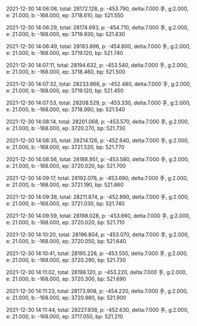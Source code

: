 2021-12-30 14:06:08, total: 28172.128, p: -453.790, delta:7.000 手, g:2.000, e: 21.000, b: -168.000, ep: 3718.610, bp: 521.550

2021-12-30 14:06:29, total: 28174.693, p: -454.710, delta:7.000 手, g:2.000, e: 21.000, b: -168.000, ep: 3719.930, bp: 521.830

2021-12-30 14:06:49, total: 28183.896, p: -454.800, delta:7.000 手, g:2.000, e: 21.000, b: -168.000, ep: 3719.120, bp: 521.740

2021-12-30 14:07:11, total: 28194.632, p: -453.540, delta:7.000 手, g:2.000, e: 21.000, b: -168.000, ep: 3718.460, bp: 521.500

2021-12-30 14:07:32, total: 28233.866, p: -452.480, delta:7.000 手, g:2.000, e: 21.000, b: -168.000, ep: 3719.120, bp: 521.450

2021-12-30 14:07:53, total: 28208.529, p: -453.330, delta:7.000 手, g:2.000, e: 21.000, b: -168.000, ep: 3718.990, bp: 521.540

2021-12-30 14:08:14, total: 28201.068, p: -453.570, delta:7.000 手, g:2.000, e: 21.000, b: -168.000, ep: 3720.270, bp: 521.730

2021-12-30 14:08:35, total: 28214.126, p: -452.640, delta:7.000 手, g:2.000, e: 21.000, b: -168.000, ep: 3721.520, bp: 521.770

2021-12-30 14:08:56, total: 28188.951, p: -453.580, delta:7.000 手, g:2.000, e: 21.000, b: -168.000, ep: 3720.020, bp: 521.700

2021-12-30 14:09:17, total: 28192.076, p: -453.690, delta:7.000 手, g:2.000, e: 21.000, b: -168.000, ep: 3721.190, bp: 521.860

2021-12-30 14:09:38, total: 28211.874, p: -452.890, delta:7.000 手, g:2.000, e: 21.000, b: -168.000, ep: 3721.030, bp: 521.740

2021-12-30 14:09:59, total: 28198.028, p: -453.660, delta:7.000 手, g:2.000, e: 21.000, b: -168.000, ep: 3720.020, bp: 521.710

2021-12-30 14:10:20, total: 28196.804, p: -453.070, delta:7.000 手, g:2.000, e: 21.000, b: -168.000, ep: 3720.050, bp: 521.640

2021-12-30 14:10:41, total: 28195.226, p: -453.550, delta:7.000 手, g:2.000, e: 21.000, b: -168.000, ep: 3720.290, bp: 521.730

2021-12-30 14:11:02, total: 28198.120, p: -453.220, delta:7.000 手, g:2.000, e: 21.000, b: -168.000, ep: 3720.300, bp: 521.690

2021-12-30 14:11:23, total: 28173.908, p: -454.220, delta:7.000 手, g:2.000, e: 21.000, b: -168.000, ep: 3720.980, bp: 521.900

2021-12-30 14:11:44, total: 28227.938, p: -452.630, delta:7.000 手, g:2.000, e: 21.000, b: -168.000, ep: 3717.050, bp: 521.210